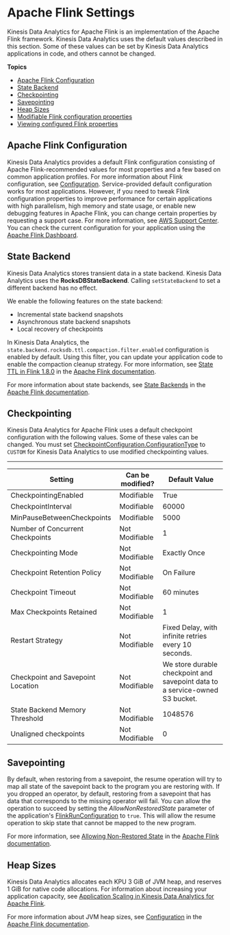 # Apache Flink Settings<a name="reference-flink-settings.title"></a>

Kinesis Data Analytics for Apache Flink is an implementation of the Apache Flink framework\. Kinesis Data Analytics uses the default values described in this section\. Some of these values can be set by Kinesis Data Analytics applications in code, and others cannot be changed\.

**Topics**
+ [Apache Flink Configuration](#apache-flink-configuration)
+ [State Backend](#reference-defaults-state-backend)
+ [Checkpointing](#reference-defaults-checkpoint)
+ [Savepointing](#reference-defaults-savepoint)
+ [Heap Sizes](#reference-defaults-heap)
+ [Modifiable Flink configuration properties](reference-modifiable-settings.md)
+ [Viewing configured Flink properties](viewing-modifiable-settings.md)

## Apache Flink Configuration<a name="apache-flink-configuration"></a>

Kinesis Data Analytics provides a default Flink configuration consisting of Apache Flink\-recommended values for most properties and a few based on common application profiles\. For more information about Flink configuration, see [Configuration](https://nightlies.apache.org/flink/flink-docs-master/docs/deployment/config/)\. Service\-provided default configuration works for most applications\. However, if you need to tweak Flink configuration properties to improve performance for certain applications with high parallelism, high memory and state usage, or enable new debugging features in Apache Flink, you can change certain properties by requesting a support case\. For more information, see [AWS Support Center](https://console.aws.amazon.com/support/home#/)\. You can check the current configuration for your application using the [Apache Flink Dashboard](https://docs.aws.amazon.com/kinesisanalytics/latest/java/how-dashboard.html)\.

## State Backend<a name="reference-defaults-state-backend"></a>

Kinesis Data Analytics stores transient data in a state backend\. Kinesis Data Analytics uses the **RocksDBStateBackend**\. Calling `setStateBackend` to set a different backend has no effect\. 

We enable the following features on the state backend:
+ Incremental state backend snapshots
+ Asynchronous state backend snapshots
+ Local recovery of checkpoints

In Kinesis Data Analytics, the `state.backend.rocksdb.ttl.compaction.filter.enabled` configuration is enabled by default\. Using this filter, you can update your application code to enable the compaction cleanup strategy\. For more information, see [State TTL in Flink 1\.8\.0](https://flink.apache.org/2019/05/19/state-ttl.html) in the [Apache Flink documentation](https://nightlies.apache.org/flink/flink-docs-release-1.15/)\.

For more information about state backends, see [State Backends](https://nightlies.apache.org/flink/flink-docs-release-1.15/ops/state/state_backends.html) in the [Apache Flink documentation](https://nightlies.apache.org/flink/flink-docs-release-1.15/)\.

## Checkpointing<a name="reference-defaults-checkpoint"></a>

Kinesis Data Analytics for Apache Flink uses a default checkpoint configuration with the following values\. Some of these vales can be changed\. You must set [CheckpointConfiguration\.ConfigurationType](https://docs.aws.amazon.com/kinesisanalytics/latest/apiv2/API_CheckpointConfiguration.html) to `CUSTOM` for Kinesis Data Analytics to use modified checkpointing values\.


****  

| Setting | Can be modified? | Default Value | 
| --- | --- | --- | 
| CheckpointingEnabled | Modifiable | True | 
| CheckpointInterval | Modifiable | 60000 | 
| MinPauseBetweenCheckpoints | Modifiable | 5000 | 
| Number of Concurrent Checkpoints | Not Modifiable | 1 | 
| Checkpointing Mode | Not Modifiable | Exactly Once | 
| Checkpoint Retention Policy | Not Modifiable | On Failure | 
| Checkpoint Timeout | Not Modifiable | 60 minutes | 
| Max Checkpoints Retained | Not Modifiable | 1 | 
| Restart Strategy | Not Modifiable | Fixed Delay, with infinite retries every 10 seconds\. | 
| Checkpoint and Savepoint Location | Not Modifiable | We store durable checkpoint and savepoint data to a service\-owned S3 bucket\. | 
| State Backend Memory Threshold | Not Modifiable | 1048576 | 
| Unaligned checkpoints | Not Modifiable | 0 | 

## Savepointing<a name="reference-defaults-savepoint"></a>

By default, when restoring from a savepoint, the resume operation will try to map all state of the savepoint back to the program you are restoring with\. If you dropped an operator, by default, restoring from a savepoint that has data that corresponds to the missing operator will fail\. You can allow the operation to succeed by setting the *AllowNonRestoredState* parameter of the application's [FlinkRunConfiguration](https://docs.aws.amazon.com/kinesisanalytics/latest/apiv2/API_FlinkRunConfiguration.html) to `true`\. This will allow the resume operation to skip state that cannot be mapped to the new program\.

For more information, see [ Allowing Non\-Restored State](https://nightlies.apache.org/flink/flink-docs-release-1.15/ops/state/savepoints.html#allowing-non-restored-state) in the [Apache Flink documentation](https://nightlies.apache.org/flink/flink-docs-release-1.15/)\.

## Heap Sizes<a name="reference-defaults-heap"></a>

Kinesis Data Analytics allocates each KPU 3 GiB of JVM heap, and reserves 1 GiB for native code allocations\. For information about increasing your application capacity, see [Application Scaling in Kinesis Data Analytics for Apache Flink](how-scaling.md)\. 

For more information about JVM heap sizes, see [Configuration](https://nightlies.apache.org/flink/flink-docs-release-1.15/ops/config.html) in the [Apache Flink documentation](https://nightlies.apache.org/flink/flink-docs-release-1.15/)\.
